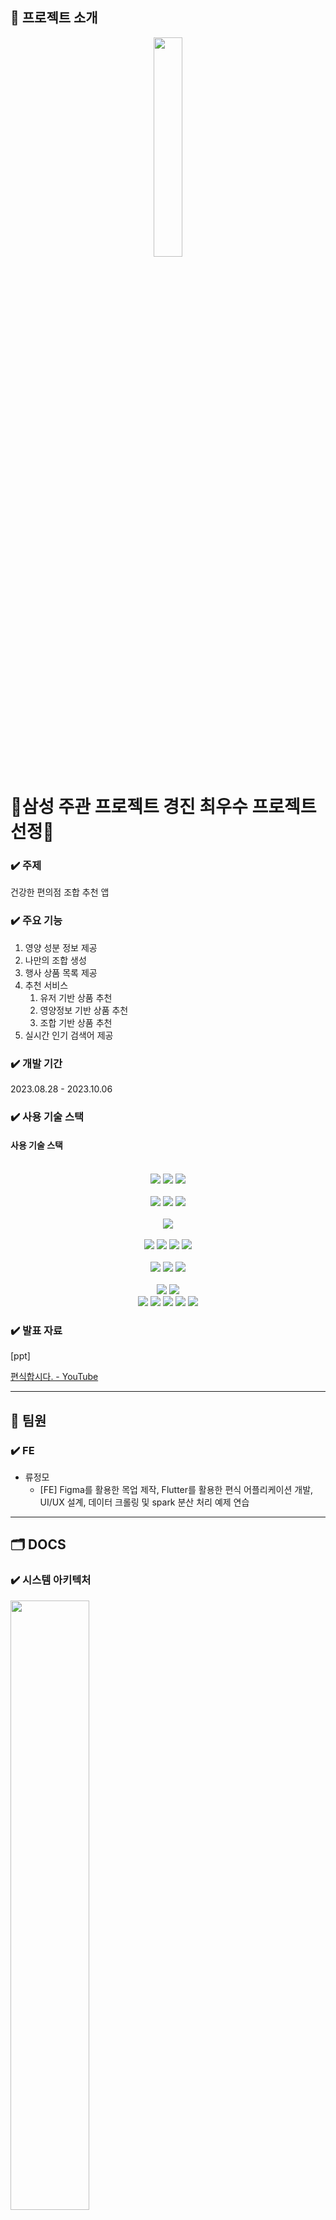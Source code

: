 ## 📌 프로젝트 소개
<div align=center>
<img width=30% src="/assets/icon.png">
</div>

# 🥇삼성 주관 프로젝트 경진 최우수 프로젝트 선정🥇


### ✔️ 주제

건강한 편의점 조합 추천 앱

### ✔️ 주요 기능

1. 영양 성분 정보 제공
2. 나만의 조합 생성
3. 행사 상품 목록 제공
4. 추천 서비스
    1. 유저 기반 상품 추천
    2. 영양정보 기반 상품 추천
    3. 조합 기반 상품 추천
5. 실시간 인기 검색어 제공

### ✔️ 개발 기간

2023.08.28 - 2023.10.06

### ✔️ 사용 기술 스택

#### 사용 기술 스택

<div align="center">
<br>
<img src="https://img.shields.io/badge/springboot-6DB33F?style=for-the-badge&logo=springboot&logoColor=white">
<img src="https://img.shields.io/badge/springsecurity-6DB33F?style=for-the-badge&logo=springsecurity&logoColor=white">
<img src="https://img.shields.io/badge/gradle-02303A?style=for-the-badge&logo=gradle&logoColor=white">
</br>

<br>
<img src="https://img.shields.io/badge/amazonec2-FF9900?style=for-the-badge&logo=amazonec2&logoColor=white">
<img src="https://img.shields.io/badge/amazons3-569A31?style=for-the-badge&logo=amazons3&logoColor=white">
<img src="https://img.shields.io/badge/firebase-FFCA28?style=for-the-badge&logo=firebase&logoColor=white">
</br>
<br>
<img src="https://img.shields.io/badge/flutter-02569B?style=for-the-badge&logo=flutter&logoColor=white">
</br>

<br>
<img src="https://img.shields.io/badge/mysql-4479A1?style=for-the-badge&logo=mysql&logoColor=white">
<img src="https://img.shields.io/badge/mongodb-47A248?style=for-the-badge&logo=mongodb&logoColor=white">
<img src="https://img.shields.io/badge/redis-DC382D?style=for-the-badge&logo=redis&logoColor=white">
<img src="https://img.shields.io/badge/apachekafka-231F20?style=for-the-badge&logo=apachekafka&logoColor=white">
</br>

<br>
<img src="https://img.shields.io/badge/docker-2496ED?style=for-the-badge&logo=docker&logoColor=white">
<img src="https://img.shields.io/badge/python-0052CC?style=for-the-badge&logo=python&logoColor=white">
<img src="https://img.shields.io/badge/apachespark-E25A1C?style=for-the-badge&logo=apachespark&logoColor=white">

</br>

<br>
<img src="https://img.shields.io/badge/intellijidea-000000?style=for-the-badge&logo=intellijidea&logoColor=white">
<img src="https://img.shields.io/badge/androidstudio-3DDC84?style=for-the-badge&logo=androidstudio&logoColor=white">

</br>
<div>
<img src="https://img.shields.io/badge/jira-0052CC?style=for-the-badge&logo=jira&logoColor=white">
<img src="https://img.shields.io/badge/figma-F24E1E?style=for-the-badge&logo=figma&logoColor=white">
<img src="https://img.shields.io/badge/notion-000000?style=for-the-badge&logo=notion&logoColor=white">
<img src="https://img.shields.io/badge/pandas-000000?style=for-the-badge&logo=pandas&logoColor=white">
<img src="https://img.shields.io/badge/selenium-43B02A?style=for-the-badge&logo=selenium&logoColor=white">


</div>
</div>



</aside>

### ✔️ 발표 자료

[ppt]

[편식합시다. - YouTube](https://www.youtube.com/watch?v=EsqhW0yHhcQ)

---

## 👥 팀원

### ✔️ FE

- 류정모
    - [FE] Figma를 활용한 목업 제작, Flutter를 활용한 편식 어플리케이션 개발,  UI/UX 설계, 데이터 크롤링 및 spark 분산 처리 예제 연습
      
---

## 🗂️ DOCS

### ✔️ 시스템 아키텍처

<img width=50% src="/assets/arc.png">

### ✔️ ER-Diagram

<img width=50% src="/assets/erd.png">


---

## 📱 UI/UX

### ✔️ Figma 목업


[편식 화면 설계도 Figma](https://www.figma.com/file/GxTwXO3ZQBauj2lkI0X8t6/%ED%99%94%EB%A9%B4-%EC%84%A4%EA%B3%84%EB%8F%84?type=design&node-id=0%3A1&mode=design&t=fsk9VuUYjyr0LKOS-1)

<img width=40% src="/assets/moooookup.gif">

```
- Figma 구현부터 Atomic Design을 이용하여 재사용성을 고려하여 원활하고 빠른 개발이 가능하도록 하였습니다.
- 목업 구현에서 깔끔하고 현재 사용되고 있을 법한 UX/UI를 구현하고자 하였습니다.
- 오늘의집, 토스, 다양한 편의점 어플 등 뿐 만 아니라 FatSecret, 등 해외 어플 등 실서비스 중인 어플들을 reference 삼아 사용자 편의성을 고려하였습니다.
- 또한 사용자 클릭 최소화하여 원하는 정보를 얻을 수 있도록 제작하였습니다.

```

### ✔️ 어플리케이션 UI

<h2>시작<h2>
<img width=40% src="/assets/splash.png">

<h2>홈페이지<h2>
<img width=40% src="/assets/homepage.gif">

```
- carousel을 통한 편의점별 행사 데이터를 직접 연결토록 하였습니다.
- 발전적인 가능성으로 homepage 입장시 크롤링을 통해 실제 서버에 올라와있는 행사 정보 중 할인행사를 제공할 수 있겠다라고 판단하였습니다.
```

<h2>검색 페이지<h2>
<img width=40% src="/assets/search.gif">
    
```
- 전체 리스트의 데이터를 페이지네이션하여 데이터를 조금 더 빠르게 가져올 수 있도록 하여 사용자들이 답답함을 느끼지 않도록 구현
- 전체 상품 데이터를 들고오는 것도 로딩시간이 더 걸리므로 개인의 검색 정보에 대한 정보를 기기에 저장할 수 있도록 하여 편의성을 증진시켰습니다.
```

<h2>상품목록 페이지<h2>
<img width=40% src="/assets/filtered_list.gif">
    
```
- 전체 리스트의 데이터를 페이지네이션하여 데이터를 조금 더 빠르게 가져올 수 있도록 하여 사용자들이 답답함을 느끼지 않도록 구현
```

<h2>상세보기 페이지<h2>
<img width=40% src="/assets/product_detail.gif">
    
```
- Cart에 담긴 혹은 삼품의 정보에 따른 기준영양정보와 비교 가능한 Chart와 수치화된 % 값을 통해 균형잡힌 영양정보를 얻을 수 있게 도왔습니다.
- 추후 발전 가능성을 가지고 기준 영양정보가 아닌 사용자들의 데이터를 바탕으로 영양소 추천과 음식 추천까지 가능하다고 판단되었습니다.
```

<h2>상품조합 페이지<h2>
<img width=40% src="/assets/scrappage.gif">
    
```
- Cart에 담긴 혹은 삼품의 정보에 따른 기준영양정보와 비교 가능한 Chart와 수치화된 % 값을 통해 균형잡힌 영양정보를 얻을 수 있게 도왔습니다.
- 추후 발전 가능성을 가지고 기준 영양정보가 아닌 사용자들의 데이터를 바탕으로 영양소 추천과 음식 추천까지 가능하다고 판단되었습니다.
```

<h2>로그인 페이지<h2>
<img width=40% src="/assets/loginpage.gif">
    
```
- FCM Token을 통한 Alarm을 구현하였기에 기기별 FCM Token을 가져올 수 있도록 로그인하며 정보를 표시하도록 하였습니다.
```

<h2>스크랩 페이지<h2>
<img width=40% src="/assets/scrapbook.gif">

<h2>빅데이터 분산처리</h2>

```
- Spark
	- 스케쥴링을 통한 실시간 업데이트
	- 유저기반 추천 알고리즘(ALS Algorithm)
		- 상품수(800) * 유저수(1200) * 추천을 위한 특징(10) * 반복(5)
		- 4800만번 -> 17초
	- 조합기반 추천 알고리즘(FPGroup Algorithm)
		- 조합수(214605) * 조합아이템수(637513)
		- 136억번 -> 20초
```


